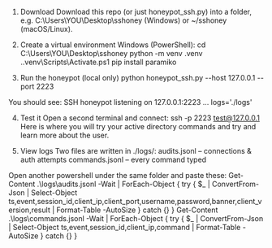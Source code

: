 1) Download
Download this repo (or just honeypot_ssh.py) into a folder, e.g. C:\Users\YOU\Desktop\sshoney (Windows) or ~/sshoney (macOS/Linux).

2) Create a virtual environment
Windows (PowerShell):
cd C:\Users\YOU\Desktop\sshoney
python -m venv .venv
.\.venv\Scripts\Activate.ps1
pip install paramiko

3) Run the honeypot (local only)
python honeypot_ssh.py --host 127.0.0.1 --port 2223

You should see:
SSH honeypot listening on 127.0.0.1:2223 … logs='./logs'

4) Test it
Open a second terminal and connect:
ssh -p 2223 test@127.0.0.1
Here is where you will try your active directory commands and try and learn more about the user.

6) View logs
Two files are written in ./logs/:
audits.jsonl – connections & auth attempts
commands.jsonl – every command typed

Open another powershell under the same folder and paste these:
Get-Content .\logs\audits.jsonl -Wait |
  ForEach-Object {
    try { $_ | ConvertFrom-Json |
      Select-Object ts,event,session_id,client_ip,client_port,username,password,banner,client_version,result |
      Format-Table -AutoSize
    } catch {}
  }
Get-Content .\logs\commands.jsonl -Wait |
  ForEach-Object {
    try { $_ | ConvertFrom-Json |
      Select-Object ts,event,session_id,client_ip,command |
      Format-Table -AutoSize
    } catch {}
  }
